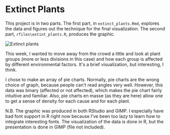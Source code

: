 # Extinct Plants
This project is in two parts. The first part, in `extinct_plants.Rmd`, explores the data and figures out the technique for the final visualization. The second part, `rfiles\extint_plants.R`, produces the graphic.

![Extinct plants](/pdf/extinct_plants.jpg)

This week, I wanted to move away from the crowd a little and look at plant groups (more or less divisions in this case) and how each group is affected by different environmental factors. It's a brief visualization, but interesting, I think.

I chose to make an array of pie charts. Normally, pie charts are the wrong choice of graph, because people can't read angles very well. However, this data was binary (affected or not affected), which makes the pie chart fairly intuitive and familiar. Also, pie charts en masse (as they are here) allow one to get a sense of density for each cause and for each plant.

N.B. The graphic was produced in both RStudio and GIMP. I especially have bad font support in R right now because I've been too lazy to learn how to integrate interesting fonts. The visualization of the data is done in R, but the presentation is done in GIMP (file not included).
